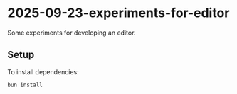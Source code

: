 # 2025-09-23-experiments-for-editor

Some experiments for developing an editor.

## Setup

To install dependencies:

```bash
bun install
```
